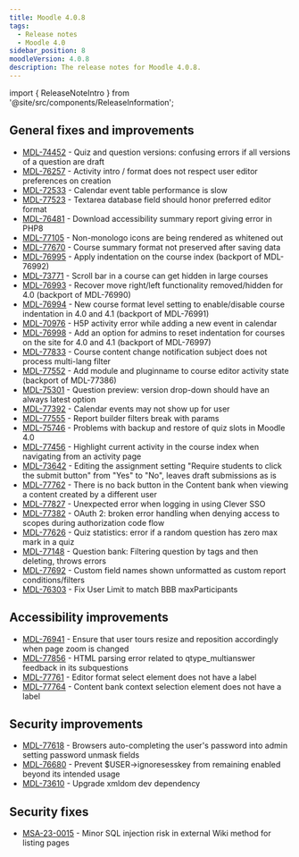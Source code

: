 ```yaml
---
title: Moodle 4.0.8
tags:
  - Release notes
  - Moodle 4.0
sidebar_position: 8
moodleVersion: 4.0.8
description: The release notes for Moodle 4.0.8.
---
```


import { ReleaseNoteIntro } from '@site/src/components/ReleaseInformation';

<ReleaseNoteIntro releaseName={frontMatter.moodleVersion} />

## General fixes and improvements
<!-- cspell:disable -->
- [MDL-74452](https://moodle.atlassian.net/browse/MDL-74452) - Quiz and question versions: confusing errors if all versions of a question are draft
- [MDL-76257](https://moodle.atlassian.net/browse/MDL-76257) - Activity intro / format does not respect user editor preferences on creation
- [MDL-72533](https://moodle.atlassian.net/browse/MDL-72533) - Calendar event table performance is slow
- [MDL-77523](https://moodle.atlassian.net/browse/MDL-77523) - Textarea database field should honor preferred editor format
- [MDL-76481](https://moodle.atlassian.net/browse/MDL-76481) - Download accessibility summary report giving error in PHP8
- [MDL-77105](https://moodle.atlassian.net/browse/MDL-77105) - Non-monologo icons are being rendered as whitened out
- [MDL-77670](https://moodle.atlassian.net/browse/MDL-77670) - Course summary format not preserved after saving data
- [MDL-76995](https://moodle.atlassian.net/browse/MDL-76995) - Apply indentation on the course index (backport of MDL-76992)
- [MDL-73771](https://moodle.atlassian.net/browse/MDL-73771) - Scroll bar in a course can get hidden in large courses
- [MDL-76993](https://moodle.atlassian.net/browse/MDL-76993) - Recover move right/left functionality removed/hidden for 4.0 (backport of MDL-76990)
- [MDL-76994](https://moodle.atlassian.net/browse/MDL-76994) - New course format level setting to enable/disable course indentation in 4.0 and 4.1 (backport of MDL-76991)
- [MDL-70976](https://moodle.atlassian.net/browse/MDL-70976) - H5P activity error while adding a new event in calendar
- [MDL-76998](https://moodle.atlassian.net/browse/MDL-76998) - Add an option for admins to reset indentation for courses on the site for 4.0 and 4.1 (backport of MDL-76997)
- [MDL-77833](https://moodle.atlassian.net/browse/MDL-77833) - Course content change notification subject does not process multi-lang filter
- [MDL-77552](https://moodle.atlassian.net/browse/MDL-77552) - Add module and pluginname to course editor activity state (backport of MDL-77386)
- [MDL-75301](https://moodle.atlassian.net/browse/MDL-75301) - Question preview: version drop-down should have an always latest option
- [MDL-77392](https://moodle.atlassian.net/browse/MDL-77392) - Calendar events may not show up for user
- [MDL-77555](https://moodle.atlassian.net/browse/MDL-77555) - Report builder filters break with params
- [MDL-75746](https://moodle.atlassian.net/browse/MDL-75746) - Problems with backup and restore of quiz slots in Moodle 4.0
- [MDL-77456](https://moodle.atlassian.net/browse/MDL-77456) - Highlight current activity in the course index when navigating from an activity page
- [MDL-73642](https://moodle.atlassian.net/browse/MDL-73642) - Editing the assignment setting "Require students to click the submit button" from "Yes" to "No", leaves draft submissions as is
- [MDL-77762](https://moodle.atlassian.net/browse/MDL-77762) - There is no back button in the Content bank when viewing a content created by a different user
- [MDL-77827](https://moodle.atlassian.net/browse/MDL-77827) - Unexpected error when logging in using Clever SSO
- [MDL-77382](https://moodle.atlassian.net/browse/MDL-77382) - OAuth 2: broken error handling when denying access to scopes during authorization code flow
- [MDL-77626](https://moodle.atlassian.net/browse/MDL-77626) - Quiz statistics: error if a random question has zero max mark in a quiz
- [MDL-77148](https://moodle.atlassian.net/browse/MDL-77148) - Question bank: Filtering question by tags and then deleting, throws errors
- [MDL-77692](https://moodle.atlassian.net/browse/MDL-77692) - Custom field names shown unformatted as custom report conditions/filters
- [MDL-76303](https://moodle.atlassian.net/browse/MDL-76303) - Fix User Limit to match BBB maxParticipants
<!-- cspell:enable -->

## Accessibility improvements
<!-- cspell:disable -->
- [MDL-76941](https://moodle.atlassian.net/browse/MDL-76941) - Ensure that user tours resize and reposition accordingly when page zoom is changed
- [MDL-77856](https://moodle.atlassian.net/browse/MDL-77856) - HTML parsing error related to qtype_multianswer feedback in its subquestions
- [MDL-77761](https://moodle.atlassian.net/browse/MDL-77761) - Editor format select element does not have a label
- [MDL-77764](https://moodle.atlassian.net/browse/MDL-77764) - Content bank context selection element does not have a label
<!-- cspell:enable -->

## Security improvements
<!-- cspell:disable -->
- [MDL-77618](https://moodle.atlassian.net/browse/MDL-77618) - Browsers auto-completing the user's password into admin setting password unmask fields
- [MDL-76680](https://moodle.atlassian.net/browse/MDL-76680) - Prevent $USER->ignoresesskey from remaining enabled beyond its intended usage
- [MDL-73610](https://moodle.atlassian.net/browse/MDL-73610) - Upgrade xmldom dev dependency
<!-- cspell:enable -->

## Security fixes
<!-- cspell:disable -->
- [MSA-23-0015](https://moodle.org/mod/forum/discuss.php?d=446286) - Minor SQL injection risk in external Wiki method for listing pages
<!-- cspell:disable -->
